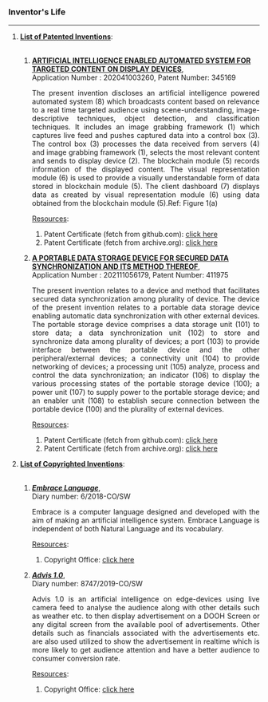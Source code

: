 ### Inventor's Life
---
<ol>
      <li><u><b>List of Patented Inventions</b></u>:</li><br/>
    <ol>
    <li>
    <b><u><a href="https://mr-ravin.github.io/inventor/static/media/PatentCertificateAdvertise.20247443d594bd164549.pdf" target="_blank" rel="noopener noreferrer" style={{color:"black"}}>ARTIFICIAL INTELLIGENCE ENABLED AUTOMATED SYSTEM FOR TARGETED CONTENT ON DISPLAY DEVICES</a></u></b>,<br/>
    Application Number : 202041003260, Patent Number: 345169
     <p align="justify">
     The present invention discloses an artificial intelligence powered automated system (8) which broadcasts content based on relevance to a real time targeted audience using scene-understanding, image-descriptive techniques, object detection, and classification techniques. It includes an image grabbing framework (1) which captures live feed and pushes captured data into a control box (3). The control box (3) processes the data received from servers (4) and image grabbing framework (1), selects the most relevant content and sends to display device (2). The blockchain module (5) records information of the displayed content. The visual representation module (6) is used to provide a visually understandable form of data stored in blockchain module (5). The client dashboard (7) displays data as created by visual representation module (6) using data obtained from the blockchain module (5).Ref: Figure 1(a)
     </p>
     <p align="justify">
     <u>Resources</u>:
     <br/>
     <ol>
     <li>Patent Certificate (fetch from github.com): <a target="_blank" rel="noopener noreferrer" href="https://mr-ravin.github.io/inventor/static/media/PatentCertificateAdvertise.20247443d594bd164549.pdf">click here</a></li>
     <li>Patent Certificate (fetch from archive.org): <a target="_blank" rel="noopener noreferrer" href="https://archive.org/details/patent-certificate-artificial-intelligence-enabled-automated-system-for-targeted">click here</a></li> 
     </ol>
     </p>
    </li>
    <li>
    <b><u><a href="https://mr-ravin.github.io/inventor/static/media/PatentCertificateStorageDevice.fa3d048e457c160e6eef.pdf" target="_blank" rel="noopener noreferrer" style={{color:"black"}}>A PORTABLE DATA STORAGE DEVICE FOR SECURED DATA SYNCHRONIZATION AND ITS METHOD THEREOF</a></u></b>,<br/>
    Application Number : 202111056179, Patent Number: 411975
     <p align="justify">
     The present invention relates to a device and method that facilitates secured data synchronization among plurality of device. The device of the present invention relates to a portable data storage device enabling automatic data synchronization with other external devices. The portable storage device comprises a data storage unit (101) to store data; a data synchronization unit (102) to store and synchronize data among plurality of devices; a port (103) to provide interface between the portable device and the other peripheral/external devices; a connectivity unit (104) to provide networking of devices; a processing unit (105) analyze, process and control the data synchronization; an indicator (106) to display the various processing states of the portable storage device (100); a power unit (107) to supply power to the portable storage device; and an enabler unit (108) to establish secure connection between the portable device (100) and the plurality of external devices.
     </p>
     <p align="justify">
     <u>Resources</u>:
     <br/>
     <ol>
     <li>Patent Certificate (fetch from github.com): <a target="_blank" rel="noopener noreferrer" href="https://mr-ravin.github.io/inventor/static/media/PatentCertificateStorageDevice.fa3d048e457c160e6eef.pdf">click here</a></li>
     <li>Patent Certificate (fetch from archive.org): <a target="_blank" rel="noopener noreferrer" href="https://archive.org/details/patent-certificate-a-portable-data-storage-device-for-secured-data-synchronizati">click here</a></li>
     </ol>
     </p>
    </li>
    </ol>
    <li><u><b>List of Copyrighted Inventions</b></u>:</li><br/>
    <ol>
      <li><i><b><u>Embrace Language</u></b></i>,<br/>
      Diary number: 6/2018-CO/SW
      <p align="justify">
      Embrace is a computer language designed and developed with the aim of making an artificial intelligence system. Embrace Language is independent of both Natural Language and its vocabulary.
      <p align="justify">
     <u>Resources</u>:
     <br/>
     <ol>
     <li>Copyright Office: <a target="_blank" rel="noopener noreferrer" href="http://copyright.gov.in/SearchRoc.aspx">click here</a></li>
     </ol>
     </p>
      </p>
      </li>
      <li><i><b><u>Advis 1.0</u></b></i>,<br/>
      Diary number: 8747/2019-CO/SW
      <p align="justify">
      Advis 1.0 is an artificial intelligence on edge-devices using live camera feed to analyse the audience along with other details such as weather etc. to then display advertisement on a DOOH Screen or any digital screen from the available pool of advertisements. Other details such as financials associated with the advertisements etc. are also used utilized to show the advertisement in realtime which is more likely to get audience attention and have a better audience to consumer conversion rate.
      <p align="justify">
     <u>Resources</u>:
     <br/>
     <ol>
     <li>Copyright Office: <a target="_blank" rel="noopener noreferrer" href="http://copyright.gov.in/SearchRoc.aspx">click here</a></li>
     </ol>
     </p>
      </p>
      </li>
    </ol>
    </ol>

